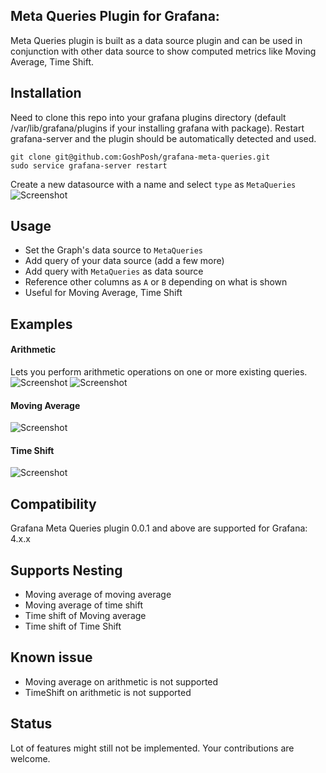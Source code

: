 ## Meta Queries Plugin for Grafana:
Meta Queries plugin is built as a data source plugin and can be used in conjunction with other data source to show computed metrics like Moving Average, Time Shift.
  
## Installation
Need to clone this repo into your grafana plugins directory (default /var/lib/grafana/plugins if your installing grafana with package).
Restart grafana-server and the plugin should be automatically detected and used.

```
git clone git@github.com:GoshPosh/grafana-meta-queries.git
sudo service grafana-server restart
```  

Create a new datasource with a name and select `type` as `MetaQueries`
![Screenshot](https://raw.githubusercontent.com/GoshPosh/grafana-meta-queries/master/img/DataSourceConfig.png?raw=true "DataSource")

## Usage
* Set the Graph's data source to `MetaQueries`
* Add query of your data source (add a few more)
* Add query with `MetaQueries` as data source
* Reference other columns as `A` or `B` depending on what is shown 
* Useful for Moving Average, Time Shift

## Examples
#### Arithmetic
Lets you perform arithmetic operations on one or more existing queries.
![Screenshot](https://raw.githubusercontent.com/GoshPosh/grafana-meta-queries/master/img/arithmetic-ex1.png?raw=true "Arithmetic Example 1 - Metric * 2")
![Screenshot](https://raw.githubusercontent.com/GoshPosh/grafana-meta-queries/master/img/arithmetic-ex2.png?raw=true "Arithmetic Example 2 - Metric A + Metric B")

#### Moving Average
![Screenshot](https://raw.githubusercontent.com/GoshPosh/grafana-meta-queries/master/img/moving_average-ex1.png?raw=true "Moving Average Example 1 - 7 period moving average of Metric A ")

#### Time Shift
![Screenshot](https://raw.githubusercontent.com/GoshPosh/grafana-meta-queries/master/img/time_shift-ex1.png?raw=true "Time Shift Example 1 - 1 period timeshift of Metric A ")


## Compatibility
Grafana Meta Queries plugin 0.0.1 and above are supported for Grafana: 4.x.x


## Supports Nesting 
* Moving average of moving average
* Moving average of time shift
* Time shift of Moving average 
* Time shift of Time Shift

## Known issue
* Moving average on arithmetic is not supported
* TimeShift on arithmetic is not supported


## Status
Lot of features might still not be implemented. Your contributions are welcome.

